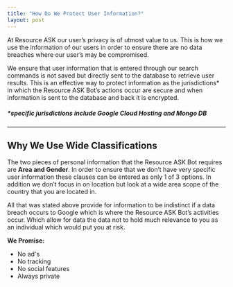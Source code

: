```yaml
---
title: "How Do We Protect User Information?"
layout: post
---
```


At Resource ASK our user’s privacy is of utmost value to us. This is how we use the information of our users in order to ensure there are no data breaches where our user’s may be compromised.


We ensure that user information that is entered through our search commands is not saved but directly sent to the database to retrieve user results. This is an effective way to protect information as the jurisdictions* in which the Resource ASK Bot’s actions occur are secure and when information is sent to the database and back it is encrypted.
##### *specific jurisdictions include Google Cloud Hosting and Mongo DB

---

## Why We Use Wide Classifications
The two pieces of personal information that the Resource ASK Bot requires are **Area and Gender**. In order to ensure that we don’t have very specific user information these clauses can be entered as only 1 of 3 options. In addition we don’t focus in on location but look at a wide area scope of the country that you are located in.

 All that was stated above provide for information to be indistinct if a data breach occurs to Google which is where the Resource ASK Bot’s activities occur. Which allow for data the data not to hold much relevance to you as an individual which would put you at risk.  
 
 **We Promise:**
 - No ad's
 - No tracking
 - No social features
 - Always private
